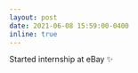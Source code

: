 ```yaml
---
layout: post
date: 2021-06-08 15:59:00-0400
inline: true
---
```


Started internship at eBay :sparkles:
